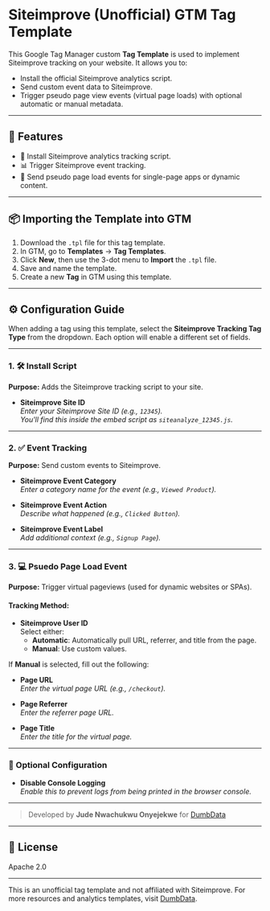 # Siteimprove (Unofficial) GTM Tag Template

This Google Tag Manager custom **Tag Template** is used to implement Siteimprove tracking on your website. It allows you to:
- Install the official Siteimprove analytics script.
- Send custom event data to Siteimprove.
- Trigger pseudo page view events (virtual page loads) with optional automatic or manual metadata.

---

## 🚀 Features

- 🔧 Install Siteimprove analytics tracking script.
- 📊 Trigger Siteimprove event tracking.
- 📄 Send pseudo page load events for single-page apps or dynamic content.

---

## 📦 Importing the Template into GTM

1. Download the `.tpl` file for this tag template.
2. In GTM, go to **Templates** → **Tag Templates**.
3. Click **New**, then use the 3-dot menu to **Import** the `.tpl` file.
4. Save and name the template.
5. Create a new **Tag** in GTM using this template.

---

## ⚙️ Configuration Guide

When adding a tag using this template, select the **Siteimprove Tracking Tag Type** from the dropdown. Each option will enable a different set of fields.

---

### 1. 🛠️ Install Script

**Purpose:** Adds the Siteimprove tracking script to your site.

- **Siteimprove Site ID**  
  _Enter your Siteimprove Site ID (e.g., `12345`)._  
  _You'll find this inside the embed script as `siteanalyze_12345.js`._

---

### 2. ✅ Event Tracking

**Purpose:** Send custom events to Siteimprove.

- **Siteimprove Event Category**  
  _Enter a category name for the event (e.g., `Viewed Product`)._

- **Siteimprove Event Action**  
  _Describe what happened (e.g., `Clicked Button`)._

- **Siteimprove Event Label**  
  _Add additional context (e.g., `Signup Page`)._

---

### 3. 💻 Psuedo Page Load Event

**Purpose:** Trigger virtual pageviews (used for dynamic websites or SPAs).

#### Tracking Method:
- **Siteimprove User ID**  
  Select either:
  - **Automatic**: Automatically pull URL, referrer, and title from the page.
  - **Manual**: Use custom values.

If **Manual** is selected, fill out the following:

- **Page URL**  
  _Enter the virtual page URL (e.g., `/checkout`)._

- **Page Referrer**  
  _Enter the referrer page URL._

- **Page Title**  
  _Enter the title for the virtual page._

---

### 🧩 Optional Configuration

- **Disable Console Logging**  
  _Enable this to prevent logs from being printed in the browser console._

---

> Developed by **Jude Nwachukwu Onyejekwe** for [DumbData](https://dumbdata.co)

---

## 📄 License

Apache 2.0

---

This is an unofficial tag template and not affiliated with Siteimprove. For more resources and analytics templates, visit [DumbData](https://dumbdata.co).
